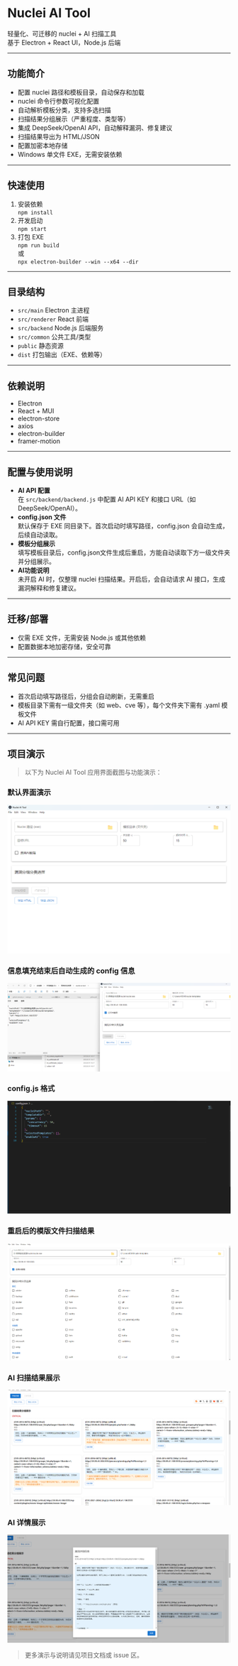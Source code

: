 # Nuclei AI Tool

轻量化、可迁移的 nuclei + AI 扫描工具  
基于 Electron + React UI，Node.js 后端

---

## 功能简介

- 配置 nuclei 路径和模板目录，自动保存和加载
- nuclei 命令行参数可视化配置
- 自动解析模板分类，支持多选扫描
- 扫描结果分组展示（严重程度、类型等）
- 集成 DeepSeek/OpenAI API，自动解释漏洞、修复建议
- 扫描结果导出为 HTML/JSON
- 配置加密本地存储
- Windows 单文件 EXE，无需安装依赖

---

## 快速使用

1. 安装依赖  
   `npm install`
2. 开发启动  
   `npm start`
3. 打包 EXE  
   `npm run build`  
   或  
   `npx electron-builder --win --x64 --dir`

---

## 目录结构

- `src/main`      Electron 主进程
- `src/renderer`  React 前端
- `src/backend`   Node.js 后端服务
- `src/common`    公共工具/类型
- `public`        静态资源
- `dist`          打包输出（EXE、依赖等）

---

## 依赖说明

- Electron
- React + MUI
- electron-store
- axios
- electron-builder
- framer-motion

---

## 配置与使用说明

- **AI API 配置**  
  在 `src/backend/backend.js` 中配置 AI API KEY 和接口 URL（如 DeepSeek/OpenAI）。
- **config.json 文件**  
  默认保存于 EXE 同目录下。首次启动时填写路径，config.json 会自动生成，后续自动读取。
- **模板分组展示**  
  填写模板目录后，config.json文件生成后重启，方能自动读取下方一级文件夹并分组展示。
- **AI功能说明**  
  未开启 AI 时，仅整理 nuclei 扫描结果。开启后，会自动请求 AI 接口，生成漏洞解释和修复建议。

---

## 迁移/部署

- 仅需 EXE 文件，无需安装 Node.js 或其他依赖
- 配置数据本地加密存储，安全可靠

---

## 常见问题

- 首次启动填写路径后，分组会自动刷新，无需重启
- 模板目录下需有一级文件夹（如 web、cve 等），每个文件夹下需有 .yaml 模板文件
- AI API KEY 需自行配置，接口需可用

---

## 项目演示

> 以下为 Nuclei AI Tool 应用界面截图与功能演示：

### 默认界面演示
![默认界面演示](./images/默认界面演示.png)

### 信息填充结束后自动生成的 config 信息
![信息填充结束后自动生成的 config 信息](./images/信息填充结束后自动生成的config信息.png)

### config.js 格式
![config.js 格式](./images/config.js格式.png)

### 重启后的模版文件扫描结果
![重启后的模版文件扫描结果](./images/重启后的模版文件扫描结果.png)

### AI 扫描结果展示
![AI 扫描结果展示](./images/ai扫描结果展示.png)

### AI 详情展示
![AI 详情展示](./images/ai详情展示.png)

> 更多演示与说明请见项目文档或 issue 区。